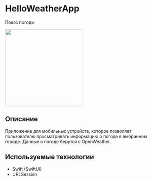 # HelloWeatherApp

Показ погоды

<img src =https://github.com/Annitas/HelloWeatherApp/assets/39757257/d629b2b8-b3c3-4096-9456-7f752b044ce0, width="250">


## Описание

Приложение для мобильных устройств, которое позволяет пользователю просматривать информацию о погоде в выбранном городе. Данные о погоде берутся с OpenWeather.

## Используемые технологии

- Swift (SwiftUI)
- URLSession
